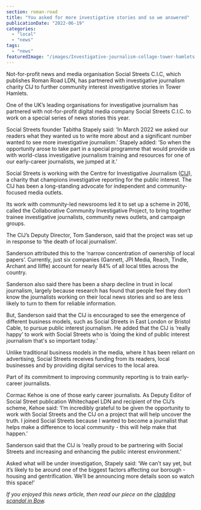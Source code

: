 ```yaml
---
section: roman-road
title: "You asked for more investigative stories and so we answered"
publicationDate: "2022-06-19"
categories: 
  - "local"
  - "news"
tags: 
  - "news"
featuredImage: "/images/Investigative-journalism-collage-tower-hamlets.jpg"
---
```


Not-for-profit news and media organisation Social Streets C.I.C, which publishes Roman Road LDN, has partnered with investigative journalism charity CIJ to further community interest investigative stories in Tower Hamlets. 

One of the UK’s leading organisations for investigative journalism has partnered with not-for-profit digital media company Social Streets C.I.C. to work on a special series of news stories this year.

Social Streets founder Tabitha Stapely said: ‘In March 2022 we asked our readers what they wanted us to write more about and a significant number wanted to see more investigative journalism.’ Stapely added: ‘So when the opportunity arose to take part in a special programme that would provide us with world-class investigative journalism training and resources for one of our early-career journalists, we jumped at it.’

Social Streets is working with the Centre for Investigative Journalism ([CIJ](https://tcij.org/)), a charity that champions investigative reporting for the public interest. The CIJ has been a long-standing advocate for independent and community-focused media outlets.

Its work with community-led newsrooms led it to set up a scheme in 2016, called the Collaborative Community Investigative Project, to bring together trainee investigative journalists, community news outlets, and campaign groups.

The CIJ’s Deputy Director, Tom Sanderson, said that the project was set up in response to ‘the death of local journalism’. 

Sanderson attributed this to the ‘narrow concentration of ownership of local papers’. Currently, just six companies (Gannett, JPI Media, Reach, Tindle, Archant and Iliffe) account for nearly 84% of all local titles across the country. 

Sanderson also said there has been a sharp decline in trust in local journalism, largely because research has found that people feel they don’t know the journalists working on their local news stories and so are less likely to turn to them for reliable information.

But, Sanderson said that the CIJ is encouraged to see the emergence of different business models, such as Social Streets in East London or Bristol Cable, to pursue public interest journalism. He added that the CIJ is ‘really happy’ to work with Social Streets who is ‘doing the kind of public interest journalism that's so important today.’ 

Unlike traditional business models in the media, where it has been reliant on advertising, Social Streets receives funding from its readers, local businesses and by providing digital services to the local area.

Part of its commitment to improving community reporting is to train early-career journalists. 

Cormac Kehoe is one of those early career journalists. As Deputy Editor of Social Street publication Whitechapel LDN and recipient of the CIJ’s  scheme, Kehoe said: ‘I’m incredibly grateful to be given the opportunity to work with Social Streets and the CIJ on a project that will help uncover the truth. I joined Social Streets because I wanted to become a journalist that helps make a difference to local community - this will help make that happen.’ 

Sanderson said that the CIJ is ‘really proud to be partnering with Social Streets and increasing and enhancing the public interest environment.’

Asked what will be under investigation, Stapely said: ‘We can’t say yet, but it’s likely to be around one of the biggest factors affecting our borough - housing and gentrification. We’ll be announcing more details soon so watch this space!’

_If you enjoyed this news article, then read our piece on the [cladding scandal in Bow](https://romanroadlondon.com/cladding-scandal-mojo-fire-safety/)._


